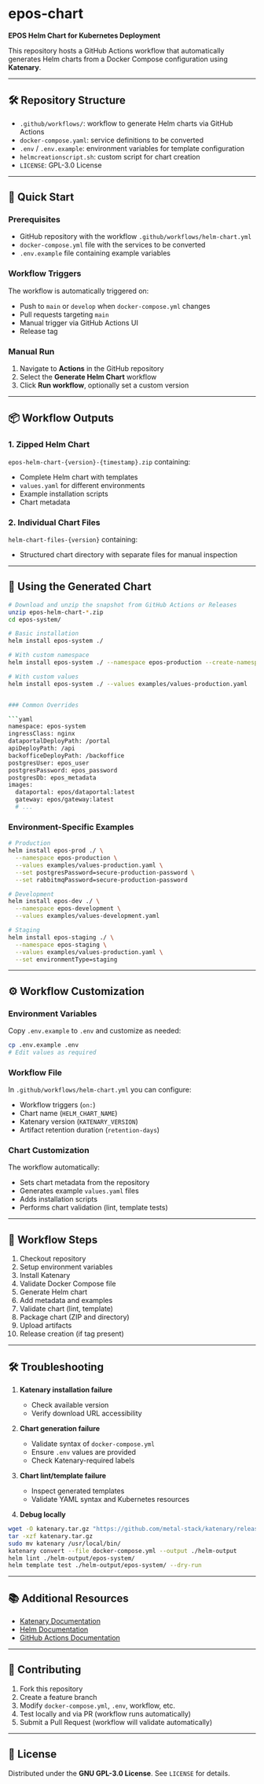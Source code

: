 # epos-chart

**EPOS Helm Chart for Kubernetes Deployment**

This repository hosts a GitHub Actions workflow that automatically generates Helm charts from a Docker Compose configuration using **Katenary**.

---

## 🛠️ Repository Structure

- `.github/workflows/`: workflow to generate Helm charts via GitHub Actions  
- `docker-compose.yaml`: service definitions to be converted  
- `.env` / `.env.example`: environment variables for template configuration  
- `helmcreationscript.sh`: custom script for chart creation  
- `LICENSE`: GPL-3.0 License  

---

## 🚀 Quick Start

### Prerequisites

- GitHub repository with the workflow `.github/workflows/helm-chart.yml`  
- `docker-compose.yml` file with the services to be converted  
- `.env.example` file containing example variables  

### Workflow Triggers

The workflow is automatically triggered on:

- Push to `main` or `develop` when `docker-compose.yml` changes  
- Pull requests targeting `main`  
- Manual trigger via GitHub Actions UI  
- Release tag  

### Manual Run

1. Navigate to **Actions** in the GitHub repository  
2. Select the **Generate Helm Chart** workflow  
3. Click **Run workflow**, optionally set a custom version  

---

## 📦 Workflow Outputs

### 1. Zipped Helm Chart

`epos-helm-chart-{version}-{timestamp}.zip` containing:

- Complete Helm chart with templates  
- `values.yaml` for different environments  
- Example installation scripts  
- Chart metadata  

### 2. Individual Chart Files

`helm-chart-files-{version}` containing:

- Structured chart directory with separate files for manual inspection  

---

## 🔧 Using the Generated Chart

```bash
# Download and unzip the snapshot from GitHub Actions or Releases
unzip epos-helm-chart-*.zip
cd epos-system/

# Basic installation
helm install epos-system ./

# With custom namespace
helm install epos-system ./ --namespace epos-production --create-namespace

# With custom values
helm install epos-system ./ --values examples/values-production.yaml


### Common Overrides

```yaml
namespace: epos-system
ingressClass: nginx
dataportalDeployPath: /portal
apiDeployPath: /api
backofficeDeployPath: /backoffice
postgresUser: epos_user
postgresPassword: epos_password
postgresDb: epos_metadata
images:
  dataportal: epos/dataportal:latest
  gateway: epos/gateway:latest
  # ...
```

### Environment-Specific Examples

```bash
# Production
helm install epos-prod ./ \
  --namespace epos-production \
  --values examples/values-production.yaml \
  --set postgresPassword=secure-production-password \
  --set rabbitmqPassword=secure-production-password

# Development
helm install epos-dev ./ \
  --namespace epos-development \
  --values examples/values-development.yaml

# Staging
helm install epos-staging ./ \
  --namespace epos-staging \
  --values examples/values-production.yaml \
  --set environmentType=staging
```

---

## ⚙️ Workflow Customization

### Environment Variables

Copy `.env.example` to `.env` and customize as needed:

```bash
cp .env.example .env
# Edit values as required
```

### Workflow File

In `.github/workflows/helm-chart.yml` you can configure:

* Workflow triggers (`on:`)
* Chart name (`HELM_CHART_NAME`)
* Katenary version (`KATENARY_VERSION`)
* Artifact retention duration (`retention-days`)

### Chart Customization

The workflow automatically:

* Sets chart metadata from the repository
* Generates example `values.yaml` files
* Adds installation scripts
* Performs chart validation (lint, template tests)

---

## 🔄 Workflow Steps

1. Checkout repository
2. Setup environment variables
3. Install Katenary
4. Validate Docker Compose file
5. Generate Helm chart
6. Add metadata and examples
7. Validate chart (lint, template)
8. Package chart (ZIP and directory)
9. Upload artifacts
10. Release creation (if tag present)

---

## 🛠️ Troubleshooting

1. **Katenary installation failure**

   * Check available version
   * Verify download URL accessibility

2. **Chart generation failure**

   * Validate syntax of `docker-compose.yml`
   * Ensure `.env` values are provided
   * Check Katenary-required labels

3. **Chart lint/template failure**

   * Inspect generated templates
   * Validate YAML syntax and Kubernetes resources

4. **Debug locally**

```bash
wget -O katenary.tar.gz "https://github.com/metal-stack/katenary/releases/download/v1.0.0/katenary_Linux_x86_64.tar.gz"
tar -xzf katenary.tar.gz
sudo mv katenary /usr/local/bin/
katenary convert --file docker-compose.yml --output ./helm-output
helm lint ./helm-output/epos-system/
helm template test ./helm-output/epos-system/ --dry-run
```

---

## 📚 Additional Resources

* [Katenary Documentation](https://github.com/metal-stack/katenary)
* [Helm Documentation](https://helm.sh/docs/)
* [GitHub Actions Documentation](https://docs.github.com/en/actions)

---

## 🤝 Contributing

1. Fork this repository
2. Create a feature branch
3. Modify `docker-compose.yml`, `.env`, workflow, etc.
4. Test locally and via PR (workflow runs automatically)
5. Submit a Pull Request (workflow will validate automatically)

---

## 📄 License

Distributed under the **GNU GPL-3.0 License**. See `LICENSE` for details.
